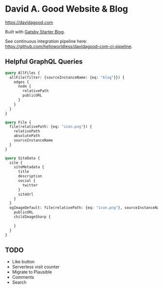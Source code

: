 # David A. Good Website & Blog

https://davidagood.com

Built with [Gatsby Starter Blog](https://www.gatsbyjs.com/starters/gatsbyjs/gatsby-starter-blog).

See continuous integration pipeline here: https://github.com/helloworldless/davidagood-com-ci-pipeline.

## Helpful GraphQL Queries
```graphql
query AllFiles {
  allFile(filter: {sourceInstanceName: {eq: "blog"}}) {
    edges {
      node {
        relativePath
        publicURL
      }
    }
  }
}

query File {
  file(relativePath: {eq: "icon.png"}) {
    relativePath
    absolutePath
    sourceInstanceName
  }
}

query SiteData {
  site {
    siteMetadata {
      title
      description
      social {
        twitter
      }
      siteUrl
    }
  }
  ogImageDefault: file(relativePath: {eq: "icon.png"}, sourceInstanceName: {eq: "assets"}) {
    publicURL
    childImageSharp {
      
    }
  }
}
```

## TODO

- Like button
- Serverless visit counter
- Migrate to Plausible
- Comments
- Search